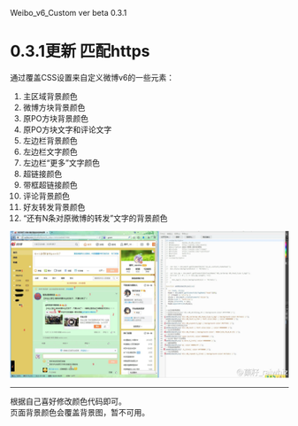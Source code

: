 Weibo_v6_Custom ver beta 0.3.1

0.3.1更新
匹配https
==================
通过覆盖CSS设置来自定义微博v6的一些元素：  
1. 主区域背景颜色  
2. 微博方块背景颜色  
3. 原PO方块背景颜色  
4. 原PO方块文字和评论文字  
5. 左边栏背景颜色  
6. 左边栏文字颜色  
7. 左边栏“更多”文字颜色  
8. 超链接颜色  
9. 带框超链接颜色  
10. 评论背景颜色  
11. 好友转发背景颜色  
12. “还有N条对原微博的转发”文字的背景颜色  

![Image](https://github.com/raiwhiz/Weibo_v6_Custom/blob/master/detail.jpg)

------------
根据自己喜好修改颜色代码即可。  
页面背景颜色会覆盖背景图，暂不可用。 

